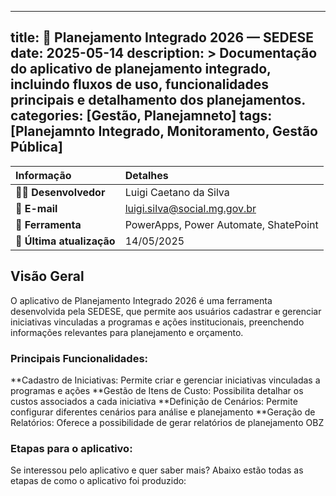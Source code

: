 
---
title: 📱 Planejamento Integrado 2026 — SEDESE
date: 2025-05-14
description: >
  Documentação do aplicativo de planejamento integrado, incluindo fluxos de uso, funcionalidades principais e detalhamento dos planejamentos.
categories: [Gestão, Planejamneto]
tags: [Planejamnto Integrado, Monitoramento, Gestão Pública]
---


| **Informação** | **Detalhes** |
|:---------------|:-------------|
| **👨‍💻 Desenvolvedor** | Luigi Caetano da Silva |
| **📧 E-mail** | luigi.silva@social.mg.gov.br |
| **🤖 Ferramenta** | PowerApps, Power Automate, ShatePoint|
| **🔄 Última atualização** | 14/05/2025 |


## Visão Geral
O aplicativo de Planejamento Integrado 2026 é uma ferramenta desenvolvida pela SEDESE, que permite aos usuários cadastrar e gerenciar iniciativas vinculadas a programas e ações institucionais, preenchendo informações relevantes para planejamento e orçamento.

### Principais Funcionalidades: 
  **Cadastro de Iniciativas: Permite criar e gerenciar iniciativas vinculadas a programas e ações
  **Gestão de Itens de Custo: Possibilita detalhar os custos associados a cada iniciativa
  **Definição de Cenários: Permite configurar diferentes cenários para análise e planejamento
  **Geração de Relatórios: Oferece a possibilidade de gerar relatórios de planejamento OBZ

### Etapas para o aplicativo:
  Se interessou pelo aplicativo e quer saber mais? Abaixo estão todas as etapas de como o aplicativo foi produzido:
 

